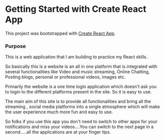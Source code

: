 # Getting Started with Create React App

This project was bootstrapped with [Create React App](https://github.com/facebook/create-react-app).


### Purpose

This is a web application that I am building to practice my React skills.

So basically this is a website is an all in one platform that is integrated with several functionalities like Video and music streaming, Online Chatting, Posting blogs, personal or professional videos, images etc.


Primarily the website is a one time login application which doesn't ask you to login to the different platforms present in the site. So it is easy to use.


The main aim of this site is to provide all functionalities and bring all the streaming , social media platforms into a single atmosphere which will make the user experience much more fun and easy to use.


So folks if you use this app you don't need to switch to other apps for your notifications and miss your videos....You can switch to the next page in a second.....all the applications are at your finger tips.